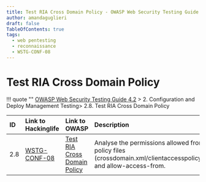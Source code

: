 ```yaml
---
title: Test RIA Cross Domain Policy - OWASP Web Security Testing Guide 
author: amandaguglieri
draft: false
TableOfContents: true
tags:
  - web pentesting
  - reconnaissance
  - WSTG-CONF-08
---
```




# Test RIA Cross Domain Policy

!!! quote ""
	[OWASP Web Security Testing Guide 4.2](../OWASP/index.md) > 2. Configuration and Deploy Management Testing> 2.8. Test RIA Cross Domain Policy

|ID|Link to Hackinglife|Link to OWASP|Description|
|:---|:---|:---|:---|
|2.8|[WSTG-CONF-08](WSTG-CONF-08.md)|[Test RIA Cross Domain Policy](https://owasp.org/www-project-web-security-testing-guide/latest/4-Web_Application_Security_Testing/02-Configuration_and_Deployment_Management_Testing/08-Test_RIA_Cross_Domain_Policy)|Analyse the permissions allowed from the policy files (crossdomain.xml/clientaccesspolicy.xml) and allow-access-from.|

